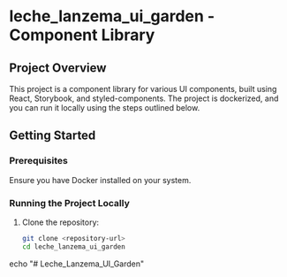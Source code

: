 # leche_lanzema_ui_garden - Component Library

## Project Overview

This project is a component library for various UI components, built using React, Storybook, and styled-components. The project is dockerized, and you can run it locally using the steps outlined below.

## Getting Started

### Prerequisites
Ensure you have Docker installed on your system.

### Running the Project Locally

1. Clone the repository:
   ```bash
   git clone <repository-url>
   cd leche_lanzema_ui_garden

echo "# Leche_Lanzema_UI_Garden"